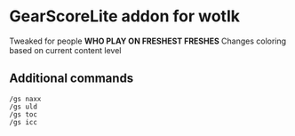 # GearScoreLite addon for wotlk

Tweaked for people **WHO PLAY ON FRESHEST FRESHES**
Changes coloring based on current content level

## Additional commands
    /gs naxx
    /gs uld
    /gs toc
    /gs icc